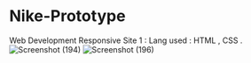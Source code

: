 # Nike-Prototype
Web Development Responsive Site 1 : 
Lang used : HTML , CSS . 
![Screenshot (194)](https://user-images.githubusercontent.com/81950754/162407727-51b7faa9-c455-482b-b87b-5d88c40daebf.png)
![Screenshot (196)](https://user-images.githubusercontent.com/81950754/162407766-2ef3ede0-4987-47aa-a2b9-712755b87b18.png)

